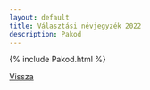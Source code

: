 ```yaml
---
layout: default
title: Választási névjegyzék 2022
description: Pakod
---
```


{% include Pakod.html %}

[Vissza](./)